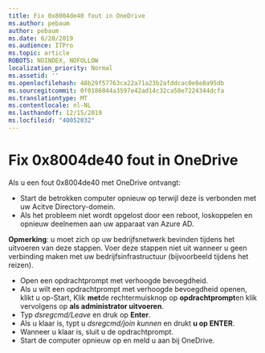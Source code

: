```yaml
---
title: Fix 0x8004de40 fout in OneDrive
ms.author: pebaum
author: pebaum
ms.date: 6/20/2019
ms.audience: ITPro
ms.topic: article
ROBOTS: NOINDEX, NOFOLLOW
localization_priority: Normal
ms.assetid: ''
ms.openlocfilehash: 48b29f57763ca22a71a23b2afddcac0e8e8a95db
ms.sourcegitcommit: 0f0186044a3597e42ad14c32ca58e7224344dcfa
ms.translationtype: MT
ms.contentlocale: nl-NL
ms.lasthandoff: 12/15/2019
ms.locfileid: "40052032"
---
```

# <a name="fix-0x8004de40-error-in-onedrive"></a>Fix 0x8004de40 fout in OneDrive

Als u een fout 0x8004de40 met OneDrive ontvangt:

- Start de betrokken computer opnieuw op terwijl deze is verbonden met uw Acitve Directory-domein.
- Als het probleem niet wordt opgelost door een reboot, loskoppelen en opnieuw deelnemen aan uw apparaat van Azure AD. 

**Opmerking**: u moet zich op uw bedrijfsnetwerk bevinden tijdens het uitvoeren van deze stappen. Voer deze stappen niet uit wanneer u geen verbinding maken met uw bedrijfsinfrastructuur (bijvoorbeeld tijdens het reizen). 

- Open een opdrachtprompt met verhoogde bevoegdheid. 
- Als u wilt een opdrachtprompt met verhoogde bevoegdheid openen, klikt u op-Start, Klik **met**de rechtermuisknop op **opdrachtprompt**en klik vervolgens op **als administrator uitvoeren**.
- Typ *dsregcmd/Leave* en druk op **Enter**.
- Als u klaar is, typt u *dsregcmd/join kunnen* en drukt **u op ENTER**.
- Wanneer u klaar is, sluit u de opdrachtprompt.
- Start de computer opnieuw op en meld u aan bij OneDrive.